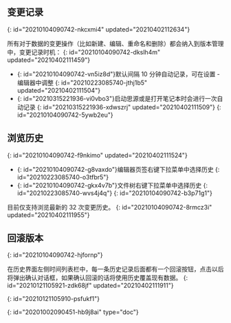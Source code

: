 ## 变更记录
{: id="20210104090742-nkcxmi4" updated="20210402112634"}

所有对于数据的变更操作（比如新建、编辑、重命名和删除）都会纳入到版本管理中，变更记录时机：
{: id="20210104090742-dkslh4m" updated="20210402111459"}

* {: id="20210104090742-vn5iz8d"}默认间隔 10 分钟自动记录，可在设置 - 编辑器中调整
  {: id="20210223085740-jthj1b5" updated="20210402111504"}
* {: id="20210315221936-vi0vbo3"}启动思源或是打开笔记本时会进行一次自动记录
  {: id="20210315221936-xdwszrj" updated="20210402111509"}
{: id="20210104090742-5ywb2eu"}

## 浏览历史
{: id="20210104090742-f9nkimo" updated="20210402111524"}

* {: id="20210104090742-g8vaxdo"}编辑器页签右键下拉菜单中选择历史
  {: id="20210223085740-o3tfbr5"}
* {: id="20210104090742-gkx4v7b"}文件树右键下拉菜单中选择历史
  {: id="20210223085740-wvs4j4q"}
{: id="20210104090742-b3p71g1"}

目前仅支持浏览最新的 32 次变更历史。
{: id="20210104090742-8rmcz3i" updated="20210402111955"}

## 回滚版本
{: id="20210104090742-hjfornp"}

在历史界面左侧时间列表栏中，每一条历史记录后面都有一个回滚按钮，点击以后将弹出确认对话框，如果确认回滚的话将使用历史覆盖现有数据。
{: id="20210121105921-zdk68jf" updated="20210402111911"}

{: id="20210121105910-psfukf1"}


{: id="20201002090451-hb9j8ai" type="doc"}
